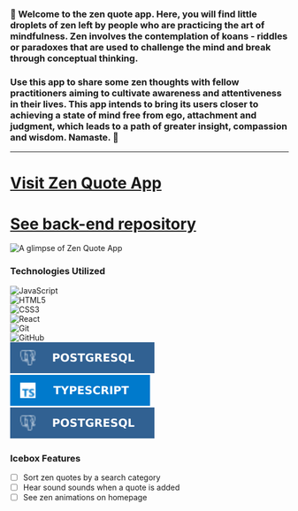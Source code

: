 
### 🍃 Welcome to the zen quote app. Here, you will find little droplets of zen left by people who are practicing the art of mindfulness. Zen involves the contemplation of koans - riddles or paradoxes that are used to challenge the mind and break through conceptual thinking.    

### Use this app to share some zen thoughts with fellow practitioners aiming to cultivate awareness and attentiveness in their lives. This app intends to bring its users closer to achieving a state of mind free from ego, attachment and judgment, which leads to a path of greater insight, compassion and wisdom. Namaste. 🍃
---

# [Visit Zen Quote App](https://zen-quote-app.netlify.app)



# [See back-end repository](https://github.com/Ooh-LaLa/zen_app_back_end)



![A glimpse of Zen Quote App](src/assets/screenshot.png) 



### Technologies Utilized
![JavaScript](https://img.shields.io/badge/javascript-%23323330.svg?style=for-the-badge&logo=javascript&logoColor=%23F7DF1E)<br/>
![HTML5](https://img.shields.io/badge/html5-%23E34F26.svg?style=for-the-badge&logo=html5&logoColor=white)<br />
![CSS3](https://img.shields.io/badge/css3-%231572B6.svg?style=for-the-badge&logo=css3&logoColor=white)<br />
![React](https://img.shields.io/badge/react-%2320232a.svg?style=for-the-badge&logo=react&logoColor=%2361DAFB)<br />
![Git](https://img.shields.io/badge/git-%23F05033.svg?style=for-the-badge&logo=git&logoColor=white)<br />
![GitHub](https://img.shields.io/badge/github-%23121011.svg?style=for-the-badge&logo=github&logoColor=white)<br />
![Sequelize](src/assets/sequelizebadge.svg)<br />
![TypeScript](src/assets/tsbadge.svg)<br />
![PostgreSQL](src/assets/postsqlbadge.svg)<br />

### Icebox Features
- [ ] Sort zen quotes by a search category
- [ ] Hear sound sounds when a quote is added
- [ ] See zen animations on homepage
